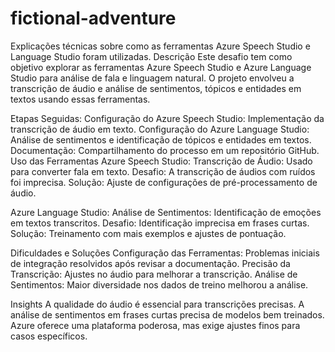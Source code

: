 # fictional-adventure
Explicações técnicas sobre como as ferramentas Azure Speech Studio e Language Studio foram utilizadas.
Descrição
Este desafio tem como objetivo explorar as ferramentas Azure Speech Studio e Azure Language Studio para análise de fala e linguagem natural. O projeto envolveu a transcrição de áudio e análise de sentimentos, tópicos e entidades em textos usando essas ferramentas.

Etapas Seguidas:
Configuração do Azure Speech Studio: Implementação da transcrição de áudio em texto.
Configuração do Azure Language Studio: Análise de sentimentos e identificação de tópicos e entidades em textos.
Documentação: Compartilhamento do processo em um repositório GitHub.
Uso das Ferramentas
Azure Speech Studio:
Transcrição de Áudio: Usado para converter fala em texto.
Desafio: A transcrição de áudios com ruídos foi imprecisa.
Solução: Ajuste de configurações de pré-processamento de áudio.

Azure Language Studio:
Análise de Sentimentos: Identificação de emoções em textos transcritos.
Desafio: Identificação imprecisa em frases curtas.
Solução: Treinamento com mais exemplos e ajustes de pontuação.

Dificuldades e Soluções
Configuração das Ferramentas: Problemas iniciais de integração resolvidos após revisar a documentação.
Precisão da Transcrição: Ajustes no áudio para melhorar a transcrição.
Análise de Sentimentos: Maior diversidade nos dados de treino melhorou a análise.

Insights
A qualidade do áudio é essencial para transcrições precisas.
A análise de sentimentos em frases curtas precisa de modelos bem treinados.
Azure oferece uma plataforma poderosa, mas exige ajustes finos para casos específicos.

